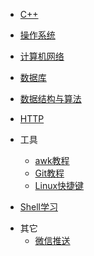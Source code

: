 * [C++](/cs_note/C++.md)
* [操作系统](/cs_note/操作系统.md)
* [计算机网络](/cs_note/计算机网络.md)
* [数据库](/cs_note/mysql.md)
* [数据结构与算法](/cs_note/算法.md)
* [HTTP](/cs_note/http.md)
* 工具

  * [awk教程](/cs_note/awk使用.md)
  * [Git教程](/cs_note/Git教程.md)
  * [Linux快捷键](/cs_note/Linux快捷键.md)

* [Shell学习](/cs_note/shell脚本.md)
- 其它
  - [微信推送](/cs_note/微信推送.md)